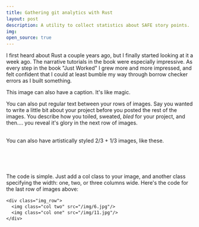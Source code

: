 ```yaml
---
title: Gathering git analytics with Rust
layout: post
description: A utility to collect statistics about SAFE story points.
img: 
open_source: true
---
```


I first heard about Rust a couple years ago, but I finally started looking at it a
week ago.  The narrative tutorials in the book were especially impressive.
As every step in the book "Just Worked" I grew more and more impressed, and felt confident
that I could at least bumble my way through borrow checker errors as I built something.
    
<div class="col two caption">
	This image can also have a caption. It's like magic. 
</div>

You can also put regular text between your rows of images. Say you wanted to write a little bit about your project before you posted the rest of the images. You describe how you toiled, sweated, *bled* for your project, and then.... you reveal it's glory in the next row of images.


<div class="img_row">
	<img class="col two" src="" alt="" title="example image"/>
	<img class="col one" src="" alt="" title="example image"/>
</div>
<div class="col three caption">
	You can also have artistically styled 2/3 + 1/3 images, like these.
</div>


<br/><br/><br/>


The code is simple. Just add a col class to your image, and another class specifying the width: one, two, or three columns wide. Here's the code for the last row of images above: 

	<div class="img_row">
	  <img class="col two" src="/img/6.jpg"/>
	  <img class="col one" src="/img/11.jpg"/>
	</div>
